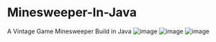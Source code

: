 # Minesweeper-In-Java
A Vintage Game Minesweeper Build in Java
![image](https://github.com/ShIvAmKaUsHaL69/Minesweeper-In-Java/assets/85203548/e2a9621a-4886-44b2-9d36-25ccab7ada98)
![image](https://github.com/ShIvAmKaUsHaL69/Minesweeper-In-Java/assets/85203548/07c17a97-48a7-4c1d-9031-c52cc196258f)
![image](https://github.com/ShIvAmKaUsHaL69/Minesweeper-In-Java/assets/85203548/15cf8fd2-a2ab-47bb-926a-8427ba95db20)
